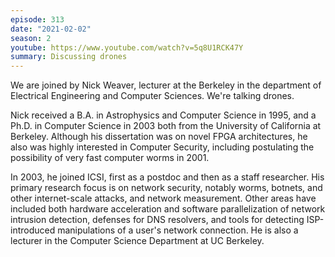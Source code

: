 ```yaml
---
episode: 313
date: "2021-02-02"
season: 2
youtube: https://www.youtube.com/watch?v=5q8U1RCK47Y
summary: Discussing drones
---
```

We are joined by Nick Weaver, lecturer at the Berkeley in the department of
Electrical Engineering and Computer Sciences. We're talking drones.

Nick received a B.A. in Astrophysics and Computer Science in 1995, and a
Ph.D. in Computer Science in 2003 both from the University of California at
Berkeley. Although his dissertation was on novel FPGA architectures, he also
was highly interested in Computer Security, including postulating the
possibility of very fast computer worms in 2001.

In 2003, he joined ICSI, first as a postdoc and then as a staff researcher. His
primary research focus is on network security, notably worms, botnets, and
other internet-scale attacks, and network measurement. Other areas have
included both hardware acceleration and software parallelization of network
intrusion detection, defenses for DNS resolvers, and tools for detecting
ISP-introduced manipulations of a user's network connection. He is also a
lecturer in the Computer Science Department at UC Berkeley.
